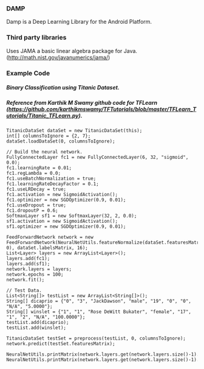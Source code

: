 ### DAMP

Damp is a Deep Learning Library for the Android Platform.

### Third party libraries

Uses JAMA a basic linear algebra package for Java.
(http://math.nist.gov/javanumerics/jama/)

### Example Code

##### Binary Classification using Titanic Dataset. 
##### Reference from Karthik M Swamy github code for TFLearn (https://github.com/karthikmswamy/TFTutorials/blob/master/TFLearn_Tutorials/Titanic_TFLearn.py).

```
TitanicDataSet dataSet = new TitanicDataSet(this);
int[] columnsToIgnore = {2, 7};
dataSet.loadDataSet(0, columnsToIgnore);

// Build the neural network.
FullyConnectedLayer fc1 = new FullyConnectedLayer(6, 32, "sigmoid", 0.0);
fc1.learningRate = 0.01;
fc1.regLambda = 0.0;
fc1.useBatchNormalization = true;
fc1.learningRateDecayFactor = 0.1;
fc1.useLRDecay = true;
fc1.activation = new SigmoidActivation();
fc1.optimizer = new SGDOptimizer(0.9, 0.01);
fc1.useDropout = true;
fc1.dropoutP = 0.6;
SoftmaxLayer sf1 = new SoftmaxLayer(32, 2, 0.0);
sf1.activation = new SigmoidActivation();
sf1.optimizer = new SGDOptimizer(0.9, 0.01);

FeedForwardNetwork network = new FeedForwardNetwork(NeuralNetUtils.featureNormalize(dataSet.featuresMatrix, 0), dataSet.labelsMatrix, 16);
List<Layer> layers = new ArrayList<Layer>();
layers.add(fc1);
layers.add(sf1);
network.layers = layers;
network.epochs = 100;
network.fit();

// Test Data.
List<String[]> testList = new ArrayList<String[]>();
String[] dicaprio = {"0", "3", "JackDawson", "male", "19", "0", "0", "N/A", "5.0000"};
String[] winslet = {"1", "1", "Rose DeWitt Bukater", "female", "17", "1", "2", "N/A", "100.0000"};
testList.add(dicaprio);
testList.add(winslet);

TitanicDataSet testSet = preprocess(testList, 0, columnsToIgnore);
network.predict(testSet.featuresMatrix);

NeuralNetUtils.printMatrix(network.layers.get(network.layers.size()-1).output);
NeuralNetUtils.printMatrix(network.layers.get(network.layers.size()-1).yOut);
```




